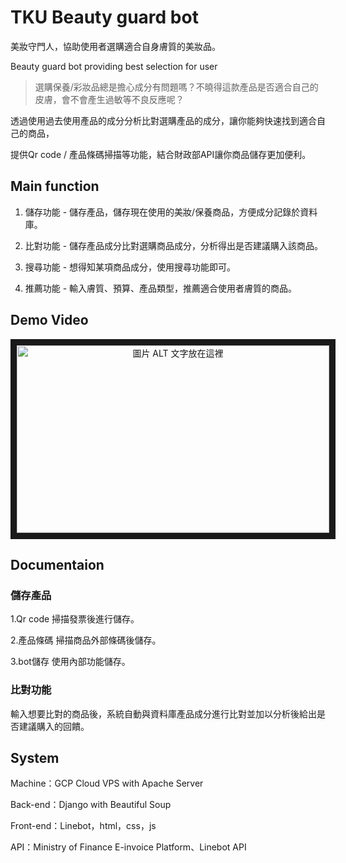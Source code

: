 # TKU Beauty guard bot

美妝守門人，協助使用者選購適合自身膚質的美妝品。

Beauty guard bot providing best selection for user

> 選購保養/彩妝品總是擔心成分有問題嗎？不曉得這款產品是否適合自己的皮膚，會不會產生過敏等不良反應呢？

透過使用過去使用產品的成分分析比對選購產品的成分，讓你能夠快速找到適合自己的商品，

提供Qr code / 產品條碼掃描等功能，結合財政部API讓你商品儲存更加便利。

## Main function

1. 儲存功能 - 儲存產品，儲存現在使用的美妝/保養商品，方便成分記錄於資料庫。

2. 比對功能 - 儲存產品成分比對選購商品成分，分析得出是否建議購入該商品。
 
3. 搜尋功能 - 想得知某項商品成分，使用搜尋功能即可。
 
4. 推薦功能 - 輸入膚質、預算、產品類型，推薦適合使用者膚質的商品。

## Demo Video

<div align=center>
<a href="https://www.youtube.com/watch?v=kjDUKZ1lwKM" target="_blank"><img src="https://github.com/e40111c/LinebotProject/blob/master/static/demo.png" 
alt="圖片 ALT 文字放在這裡" width="500" height="300" border="10" /></a>
</div>

## Documentaion

### 儲存產品

1.Qr code 掃描發票後進行儲存。

2.產品條碼 掃描商品外部條碼後儲存。

3.bot儲存 使用內部功能儲存。

### 比對功能

輸入想要比對的商品後，系統自動與資料庫產品成分進行比對並加以分析後給出是否建議購入的回饋。

## System

Machine：GCP Cloud VPS with Apache Server

Back-end：Django with Beautiful Soup 

Front-end：Linebot，html，css，js

API：Ministry of Finance E-invoice Platform、Linebot API


